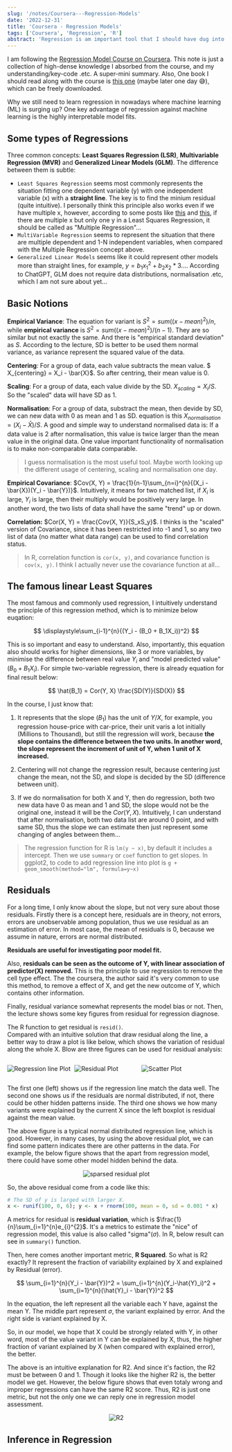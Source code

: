 ```yaml
---
slug: '/notes/Coursera---Regression-Models'
date: '2022-12-31'
title: 'Coursera - Regression Models'
tags: ['Coursera', 'Regression', 'R']
abstract: 'Regression is am important tool that I should have dug into years ago. Here are just some key notes I write done during my learning with the Coursera course Regression Model.'
---
```


I am following the [Regression Model Course on Coursera](https://www.coursera.org/learn/regression-models). This note is just a collection of high-dense knowledge I absorbed from the course, and my understanding/key-code .etc. A super-mini summary. Also, One book I should read along with the course is [this one](https://leanpub.com/regmods) (maybe later one day 😅), which can be freely downloaded.

Why we still need to learn regression in nowadays where machine learning (ML) is surging up? One key advantage of regression against machine learning is the highly interpretable model fits.

## Some types of Regressions

Three common concepts: **Least Squares Regression (LSR)**, **Multivariable Regression (MVR)** and **Generalized Linear Models (GLM)**. The difference between them is subtle: 

* `Least Squares Regression` seems most commonly represents the situation fitting one dependent variable (y) with one independent variable (x) with a **straight line**. The key is to find the minium residual (quite intuitive). I personally think this principle also works even if we have multiple x, however, according to some posts like [this](https://www.real-statistics.com/multiple-regression/least-squares-method-multiple-regression/) and [this](https://stats.stackexchange.com/a/2363), if there are multiple x but only one y in a Least Squares Regression, it should be called as "Multiple Regression"...
* `MultiVariable Regression` seems to represent the situation that there are multiple dependent and 1-N independent variables, when compared with the Multiple Regression concept above. 
* `Generalized Linear Models` seems like it could represent other models more than straight lines, for example, $y = b_1x_1^2 + b_2x_2*3...$. According to ChatGPT, GLM does not require data distributions, normalisation .etc, which I am not sure about yet...

## Basic Notions

**Empirical Variance**: The equation for variant is $S^2 = sum((x - mean)^2) / n$, while **empirical variance** is $S^2 = sum((x - mean)^2) / (n - 1)$. They are so similar but not exactly the same. And there is "empirical standard deviation" as $S$. According to the lecture, SD is better to be used them normal variance, as variance represent the squared value of the data.

**Centering**: For a group of data, each value subtracts the mean value. $ X_{centering} = X_i - \bar{X}$. So after centring, their mean value is 0.

**Scaling**: For a group of data, each value divide by the SD. $X_{scaling} = X_i / S$. So the "scaled" data will have SD as 1.

**Normalisation**: For a group of data, substract the mean, then devide by SD, we can new data with 0 as mean and 1 as SD. equation is this $X_{normalisation} = (X_i - \bar{X})/S$. A good and simple way to understand normalised data is: If a data value is 2 after normalisation, this value is twice larger than the mean value in the original data. One value important functionality of normalisation is to make non-comparable data comparable.

> I guess normalisation is the most useful tool. Maybe worth looking up the different usage of centering, scaling and normalisation one day.

**Empirical Covariance**: $Cov(X, Y) = \frac{1}{n-1}\sum_{n=i}^{n}{(X_i - \bar{X})(Y_i - \bar{Y})}$. Intuitively, it means for two matched list, if $X_i$ is large, $Y_i$ is large, then their multiply would be positively very large. In another word, the two lists of data shall have the same "trend" up or down.

**Correlation:** $Cor(X, Y) = \frac{Cov(X, Y)}{S_xS_y}$. I thinks is the "scaled" version of Covariance, since it has been restricted into -1 and 1, so any two list of data (no matter what data range) can be used to find correlation status.

> In R, correlation function is `cor(x, y)`, and covariance function is `cov(x, y)`. I think I actually never use the covariance function at all...


## The famous linear Least Squares

The most famous and commonly used regression, I intuitively understand the principle of this regression method, which is to minimize below euqation:

$$
\displaystyle\sum_{i-1}^{n}{(Y_i - (B_0 + B_1X_i))^2}
$$

This is so important and easy to understand. Also, importantly, this equation also should works for higher dimensions, like 3 or more variables, by minimise the difference between real value $Y_i$ and "model predicted value" $(B_0 + B_1X_i)$. For simple two-variable regression, there is already equation for final result below:

$$
\hat{B_1} = Cor(Y, X) \frac{SD(Y)}{SD(X)}
$$


In the course, I just know that:

1. It represents that the slope ($B_1$) has the unit of $Y/X$, for example, you regression house-price with car-price, their unit varis a lot initially (Millions to Thousand), but still the regression will work, because **the slope contains the difference between the two units. In another word, the slope represent the increment of unit of Y, when 1 unit of X increased.**

2. Centering will not change the regression result, because centering just change the mean, not the SD, and slope is decided by the SD (difference between unit).

3. If we do normalisation for both X and Y, then do regression, both two new data have 0 as mean and 1 and SD, the slope would not be the original one, instead it will be the $Cor(Y, X)$. Intuitively, I can understand that after normalisation, both two data list are around 0 point, and with same SD, thus the slope we can estimate then just represent some changing of angles between them...

> The regression function for R is `lm(y ~ x)`, by default it includes a intercept. Then we use `summary` or `coef` function to get slopes.
> In ggplot2, to code to add regression line into plot is `g + geom_smooth(method="lm", formula=y~x)`

## Residuals

For a long time, I only know about the slope, but not very sure about those residuals. Firstly there is a concept here, residuals are in theory, not errors, errors are unobservable among population, thus we use residual as an estimation of error. In most case, the mean of residuals is 0, because we assume in nature, errors are normal distributed.

**Residuals are useful for investigating poor model fit.**

Also, **residuals can be seen as the outcome of Y, with linear association of predictor(X) removed.** This is the principle to use regression to remove the cell type effect. The the coursera, the author said it's very common to use this method, to remove a effect of X, and get the new outcome of Y, which contains other information.

Finally, residual variance somewhat represents the model bias or not. Then, the lecture shows some key figures from residual for regression diagnose.

The R function to get residual is `resid()`.
<br>
Compared with an intuitive solution that draw residual along the line, a better way to draw a plot is like below, which shows the variation of residual along the whole X. Blow are three figures can be used for residual analysis:

<div>
<div style="display:inline-block; width: 30%">

![Regression line Plot](https://raw.githubusercontent.com/bcaffo/courses/master/07_RegressionModels/01_06_residualVariation/assets/fig/unnamed-chunk-1.png)
</div>
<div style="display:inline-block; width: 30%">

![Residual Plot](https://raw.githubusercontent.com/bcaffo/courses/master/07_RegressionModels/01_06_residualVariation/assets/fig/unnamed-chunk-4.png)
</div>
<div style="display:inline-block; width: 30%">

![Scatter Plot](https://raw.githubusercontent.com/bcaffo/courses/master/07_RegressionModels/01_06_residualVariation/assets/fig/unnamed-chunk-10.png)
</div>
</div>


The first one (left) shows us if the regression line match the data well. The second one shows us if the residuals are normal distributed, if not, there could be other hidden patterns inside. The third one shows we how many variants were explained by the current X since the left boxplot is residual against the mean value.


The above figure is a typical normal distributed regression line, which is good. However, in many cases, by using the above residual plot, we can find some pattern indicates there are other patterns in the data. For example, the below figure shows that the apart from regression model, there could have some other model hidden behind the data.

<div style="text-align: center">

![sparsed residual plot](https://raw.githubusercontent.com/bcaffo/courses/master/07_RegressionModels/01_06_residualVariation/assets/fig/unnamed-chunk-8.png)
</div>

So, the above residual come from a code like this:

```R
# The SD of y is larged with larger X.
x <- runif(100, 0, 6); y <- x + rnorm(100, mean = 0, sd = 0.001 * x)
```

A metrics for residual is **residual variation**, which is $\frac{1}{n}\sum_{i=1}^{n}e_{i}^{2}$. It's a metrics to estimate the "nice" of regression model, this value is also called "sigma"($\sigma$). In R, below result can see in `summary()` function.

Then, here comes another important metric, **R Squared**. So what is R2 exactly? It represent the fraction of variability explained by X and explained by Residual (error).

$$
\sum_{i=1}^{n}(Y_i - \bar{Y})^2 = \sum_{i=1}^{n}(Y_i-\hat{Y}_i)^2 + \sum_{i=1}^{n}(\hat{Y}_i - \bar{Y})^2
$$

In the equation, the left represent all the variable each Y have, against the mean Y. The middle part represent $\sigma$, the variant explained by error. And the right side is variant explained by X.

So, in our model, we hope that X could be strongly related with Y, in other word, most of the value variant in Y can be explained by X, thus, the higher fraction of variant explained by X (when compared with explained error), the better. 

The above is an intuitive explanation for R2. And since it's faction, the R2 must be between 0 and 1. Though it looks like the higher R2 is, the better model we get. However, the below figure shows that even totaly wrong and improper regressions can have the same R2 score. Thus, R2 is just one metric, but not the only one we can reply one in regression model assessment.

<div style="text-align: center">

![R2](https://raw.githubusercontent.com/bcaffo/courses/master/07_RegressionModels/01_06_residualVariation/assets/fig/unnamed-chunk-12.png)
</div>

## Inference in Regression